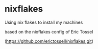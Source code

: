 # nixflakes
Using nix flakes to install my machines

based on the nixflakes config of Eric Tossel

(https://github.com/erictossell/nixflakes.git)
